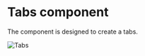 Tabs component
===============

The component is designed to create a tabs.

![Tabs](https://raw.githubusercontent.com/shabuninil/combine/master/examples/tabs/preview.png) 